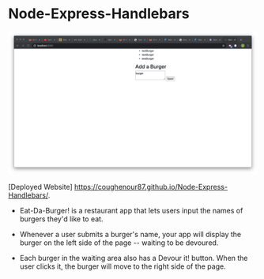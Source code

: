 # Node-Express-Handlebars

![Photo of finished Product](public/assets/images/fin.png)

[Deployed Website] https://coughenour87.github.io/Node-Express-Handlebars/.


* Eat-Da-Burger! is a restaurant app that lets users input the names of burgers they'd like to eat.


* Whenever a user submits a burger's name, your app will display the burger on the left side of the page -- waiting to be devoured.


* Each burger in the waiting area also has a Devour it! button. When the user clicks it, the burger will move to the right side of the page.

